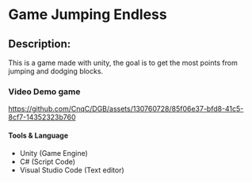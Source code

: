 # Game Jumping Endless

## Description:
This is a game made with unity, the goal is to get the most points from jumping and dodging blocks.

### Video Demo game
https://github.com/CnqC/DGB/assets/130760728/85f06e37-bfd8-41c5-8cf7-14352323b760

#### Tools & Language
- Unity (Game Engine)
- C# (Script Code)
- Visual Studio Code (Text editor)
